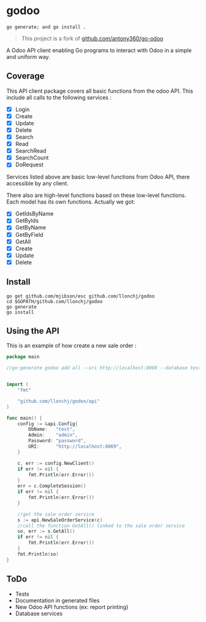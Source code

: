 # godoo

	go generate; and go install .

> This project is a fork of [github.com/antony360/go-odoo](https://github.com/antony360/go-odoo)

A Odoo API client enabling Go programs to interact with Odoo in a simple and uniform way.

## Coverage

This API client package covers all basic functions from the odoo API.
This include all calls to the following services :

- [x] Login
- [x] Create
- [x] Update
- [x] Delete
- [x] Search
- [x] Read
- [x] SearchRead
- [x] SearchCount
- [x] DoRequest

Services listed above are basic low-level functions from Odoo API, there accessible by any client.

There also are high-level functions based on these low-level functions. Each model has its own functions.
Actually we got:

- [x] GetIdsByName
- [x] GetByIds
- [x] GetByName
- [x] GetByField
- [x] GetAll
- [x] Create
- [x] Update
- [x] Delete

## Install

```
go get github.com/mjibson/esc github.com/llonchj/godoo
cd $GOPATH/github.com/llonchj/godoo
go generate
go install
```

## Using the API

This is an example of how create a new sale order :

```go
package main

//go:generate godoo add all --uri http://localhost:8069 --database test --username admin --password password


import (
	"fmt"

	"github.com/llonchj/godoo/api"
)

func main() {
	config := &api.Config{
		DbName:   "test",
		Admin:    "admin",
		Password: "password",
		URI:      "http://localhost:8069",
	}

	c, err := config.NewClient()
	if err != nil {
		fmt.Println(err.Error())
	}
	err = c.CompleteSession()
	if err != nil {
		fmt.Println(err.Error())
	}

	//get the sale order service
	s := api.NewSaleOrderService(c)
	//call the function GetAll() linked to the sale order service
	so, err := s.GetAll()
	if err != nil {
		fmt.Println(err.Error())
	}
	fmt.Println(so)
}
```

## ToDo

- Tests
- Documentation in generated files
- New Odoo API functions (ex: report printing)
- Database services
